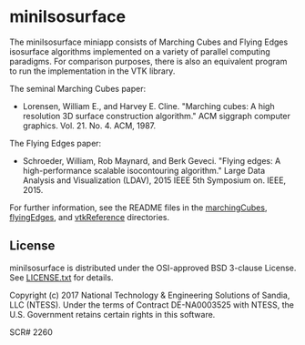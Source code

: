 # miniIsosurface #

The miniIsosurface miniapp consists of Marching Cubes and Flying Edges
isosurface algorithms implemented on a variety of parallel computing
paradigms. For comparison purposes, there is also an equivalent program to
run the implementation in the VTK library.

The seminal Marching Cubes paper:
* Lorensen, William E., and Harvey E. Cline. "Marching cubes: A high
  resolution 3D surface construction algorithm." ACM siggraph computer
  graphics. Vol. 21. No. 4. ACM, 1987.

The Flying Edges paper:
* Schroeder, William, Rob Maynard, and Berk Geveci. "Flying edges: A
  high-performance scalable isocontouring algorithm." Large Data Analysis
  and Visualization (LDAV), 2015 IEEE 5th Symposium on. IEEE, 2015.

For further information, see the README files in the
[marchingCubes](marchingCubes/README.md),
[flyingEdges](flyingEdges/README.md), and
[vtkReference](vtkReference/README.md) directories.


## License ##

miniIsosurface is distributed under the OSI-approved BSD 3-clause License.
See [LICENSE.txt](LICENSE.txt) for details.

Copyright (c) 2017
National Technology & Engineering Solutions of Sandia, LLC (NTESS). Under
the terms of Contract DE-NA0003525 with NTESS, the U.S. Government retains
certain rights in this software.

SCR# 2260
